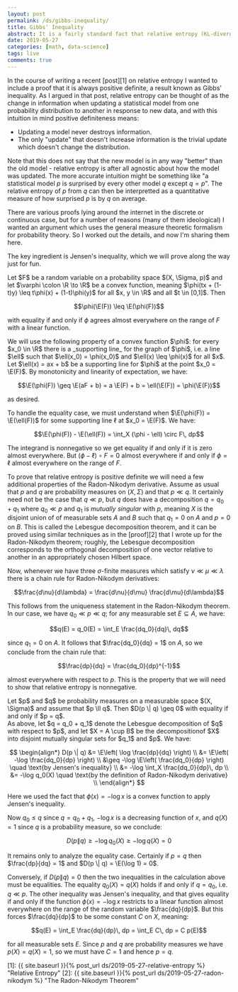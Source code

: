 ```yaml
---
layout: post
permalink: /ds/gibbs-inequality/
title: Gibbs' Inequality
abstract: It is a fairly standard fact that relative entropy (KL-divergence) is positive definite, but I was unsatisfied with the proofs of this fact that I saw when I glanced through the literature.  In this post I will provide a complete proof which works on a general probability space.
date: 2019-05-27
categories: [math, data-science]
tags: live
comments: true
---
```


In the course of writing a recent [post][1] on relative entropy I wanted to include a proof that it is always positive definite, a result known as Gibbs' inequality.
As I argued in that post, relative entropy can be thought of as the change in information when updating a statistical model from one probability distribution to another in response to new data, and with this intuition in mind positive definiteness means:

- Updating a model never destroys information.
- The only "update" that doesn't increase information is the trivial update which doesn't change the distribution.

Note that this does not say that the new model is in any way "better" than the old model - relative entropy is after all agnostic about how the model was updated.
The more accurate intuition might be something like "a statistical model $p$ is surprised by every other model $q$ except $q = p$".
The relative entropy of $p$ from $q$ can then be interpretted as a quantitative measure of how surprised $p$ is by $q$ on average.

There are various proofs lying around the internet in the discrete or continuous case, but for a number of reasons (many of them ideological) I wanted an argument which uses the general measure theoretic formalism for probability theory.
So I worked out the details, and now I'm sharing them here.

The key ingredient is Jensen's inequality, which we will prove along the way just for fun.

<div class="proposition" text="Jensen's Inequality">
Let $F$ be a random variable on a probability space $(X, \Sigma, p)$ and let $\varphi \colon \R \to \R$ be a convex function, meaning $\phi(tx + (1-t)y) \leq t\phi(x) + (1-t)\phi(y)$ for all $x, y \in \R$ and all $t \in [0,1]$.
Then 

$$\phi(\E(F)) \leq \E(\phi(F))$$

with equality if and only if $\phi$ agrees almost everywhere on the range of $F$ with a linear function.
</div>
<div class="proof">
We will use the following property of a convex function $\phi$: for every $x_0 \in \R$ there is a _supporting line_ for the graph of $\phi$, i.e. a line $\ell$ such that $\ell(x_0) = \phi(x_0)$ and $\ell(x) \leq \phi(x)$ for all $x$.
Let $\ell(x) = ax + b$ be a supporting line for $\phi$ at the point $x_0 = \E(F)$.
By monotonicity and linearity of expectation, we have:

$$\E(\phi(F)) \geq \E(aF + b) = a \E(F) + b = \ell(\E(F)) = \phi(\E(F))$$

as desired.

To handle the equality case, we must understand when $\E(\phi(F)) = \E(\ell(F))$ for some supporting line $\ell$ at $x_0 = \E(F)$.
We have:

$$\E(\phi(F)) - \E(\ell(F)) = \int_X (\phi - \ell) \circ F\, dp$$

The integrand is nonnegative so we get equality if and only if it is zero almost everywhere.
But $(\phi - \ell) \circ F = 0$ almost everywhere if and only if $\phi = \ell$ almost everywhere on the range of $F$.

</div>

To prove that relative entropy is positive definite we will need a few additional properties of the Radon-Nikodym derivative.
Assume as usual that $p$ and $q$ are probability measures on $(X, \Sigma)$ and that $p \ll q$.
It certainly need not be the case that $q \ll p$, but $q$ does have a decomposition $q = q_0 + q_1$ where $q_0 \ll p$ and $q_1$ is _mutually singular_ with $p$, meaning $X$ is the disjoint union of of measurable sets $A$ and $B$ such that $q_1 = 0$ on $A$ and $p = 0$ on $B$.
This is called the Lebesgue decomposition theorem, and it can be proved using similar techniques as in the [proof][2] that I wrote up for the Radon-Nikodym theorem; roughly, the Lebesgue decomposition corresponds to the orthogonal decomposition of one vector relative to another in an appropriately chosen Hilbert space.

Now, whenever we have three $\sigma$-finite measures which satisfy $\nu \ll \mu \ll \lambda$ there is a chain rule for Radon-Nikodym derivatives:

$$\frac{d\nu}{d\lambda} = \frac{d\nu}{d\mu} \frac{d\mu}{d\lambda}$$

This follows from the uniqueness statement in the Radon-Nikodym theorem.
In our case, we have $q_0 \ll p \ll q$; for any measurable set $E \subseteq A$, we have:

$$q(E) = q_0(E) = \int_E \frac{dq_0}{dq}\, dq$$

since $q_1 = 0$ on $A$.
It follows that $\frac{dq_0}{dq} = 1$ on $A$, so we conclude from the chain rule that:

$$\frac{dp}{dq} = \frac{dq_0}{dp}^{-1}$$

almost everywhere with respect to $p$.
This is the property that we will need to show that relative entropy is nonnegative.

<div class="proposition" text="Gibb's Inequality">
Let $p$ and $q$ be probability measures on a measurable space $(X, \Sigma)$ and assume that $p \ll q$.
Then $D(p \| q) \geq 0$ with equality if and only if $p = q$.
</div>
<div class="proof">
As above, let $q = q_0 + q_1$ denote the Lebesgue decomposition of $q$ with respect to $p$, and let $X = A \cup B$ be the decompositionof $X$ into disjoint mutually singular sets for $q_1$ and $p$.
We have:

$$
\begin{align*}
   D(p \| q) &= \E\left( \log \frac{dp}{dq} \right) \\
   &= \E\left( -\log \frac{dq_0}{dp} \right) \\
   &\geq -\log \E\left( \frac{dq_0}{dp} \right) \quad \text{by Jensen's inequality} \\
   &= -\log \int_X \frac{dq_0}{dp}\, dp \\
   &= -\log q_0(X) \quad \text{by the definition of Radon-Nikodym derivative} \\
\end{align*}
$$

Here we used the fact that $\phi(x) = -\log x$ is a convex function to apply Jensen's inequality.

Now $q_0 \leq q$ since $q = q_0 + q_1$, $-\log x$ is a decreasing function of $x$, and $q(X) = 1$ since $q$ is a probability measure, so we conclude:

$$D(p \| q) \geq -\log q_0(X) \geq -\log q(X) = 0$$

It remains only to analyze the equality case.
Certainly if $p = q$ then $\frac{dp}{dq} = 1$ and $D(p \| q) = \E(\log 1) = 0$.

Conversely, if $D(p \| q) = 0$ then the two inequalities in the calculation above must be equalities.
The equality $q_0(X) = q(X)$ holds if and only if $q = q_0$, i.e. $q \ll p$.
The other inequality was Jensen's inequality, and that gives equality if and only if the function $\phi(x) = -\log x$ restricts to a linear function almost everywhere on the range of the random variable $\frac{dq}{dp}$.
But this forces $\frac{dq}{dp}$ to be some constant $C$ on $X$, meaning:

$$q(E) = \int_E \frac{dq}{dp}\, dp = \int_E C\, dp = C p(E)$$

for all measurable sets $E$.
Since $p$ and $q$ are probability measures we have $p(X) = q(X) = 1$, so we must have $C = 1$ and hence $p = q$.
</div>

[1]: {{ site.baseurl }}{% post_url ds/2019-05-27-relative-entropy %} "Relative Entropy"
[2]: {{ site.baseurl }}{% post_url ds/2019-05-27-radon-nikodym %} "The Radon-Nikodym Theorem"
